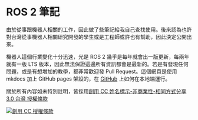 # ROS 2 筆記

由於從事跟機器人相關的工作，因此做了些筆記給我自己查找使用。後來認為也許對台灣從事機器人相關研究開發的學生或是工程師或許也有幫助，因此決定公開出來。

機器人這個行業變化十分迅速，光是 ROS 2 幾乎是每年就會出一版更新，每兩年就有一版 LTS 版本，因此無法保證這邊所有資訊都會是最新的。若是有發現任何問題，或是有想增加的教學，都非常歡迎發 Pull Request。這個網頁是使用 mkdocs 加上 GitHub pages 架設的，在 [GitHub](https://github.com/evshary/ros2-learning) 上如何在本地端運行。

關於所有內容如未特別註明，皆採用<a rel="license" href="http://creativecommons.org/licenses/by-nc-sa/3.0/tw/">創用 CC 姓名標示-非商業性-相同方式分享 3.0 台灣 授權條款</a>

<a rel="license" href="http://creativecommons.org/licenses/by-nc-sa/3.0/tw/"><img alt="創用 CC 授權條款" style="border-width:0" src="https://i.creativecommons.org/l/by-nc-sa/3.0/tw/88x31.png" /></a>
